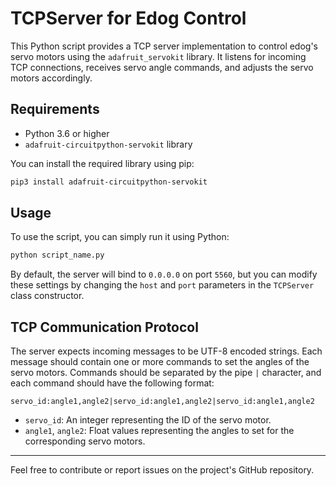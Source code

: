 # TCPServer for Edog Control

This Python script provides a TCP server implementation to control edog's servo motors using the `adafruit_servokit` library. It listens for incoming TCP connections, receives servo angle commands, and adjusts the servo motors accordingly.

## Requirements

- Python 3.6 or higher
- `adafruit-circuitpython-servokit` library

You can install the required library using pip:

```bash
pip3 install adafruit-circuitpython-servokit
```

## Usage

To use the script, you can simply run it using Python:

```bash
python script_name.py
```

By default, the server will bind to `0.0.0.0` on port `5560`, but you can modify these settings by changing the `host` and `port` parameters in the `TCPServer` class constructor.

## TCP Communication Protocol

The server expects incoming messages to be UTF-8 encoded strings. Each message should contain one or more commands to set the angles of the servo motors. Commands should be separated by the pipe `|` character, and each command should have the following format:

```
servo_id:angle1,angle2|servo_id:angle1,angle2|servo_id:angle1,angle2
```

- `servo_id`: An integer representing the ID of the servo motor.
- `angle1`, `angle2`: Float values representing the angles to set for the corresponding servo motors.


---

Feel free to contribute or report issues on the project's GitHub repository.